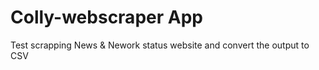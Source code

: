 # Colly-webscraper App
Test scrapping News &amp; Nework status website and convert the output to CSV
